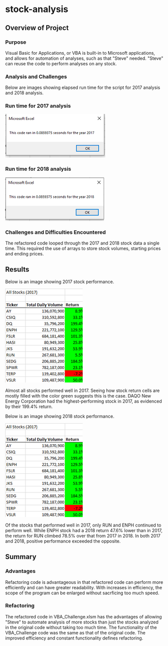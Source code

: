 # stock-analysis

## Overview of Project

### Purpose

Visual Basic for Applications, or VBA is built-in to Microsoft applications, and allows for automation of analyses, such as that "Steve" needed. "Steve" can reuse the code to perform analyses on any stock.

### Analysis and Challenges

Below are images showing elapsed run time for the script for 2017 analysis and 2018 analysis.

### Run time for 2017 analysis

![VBA_Challenge_2017](Resources/VBA_Challenge_2017.png) 

### Run time for 2018 analysis

![VBA_Challenge_2018](Resources/VBA_Challenge_2018.png)

### Challenges and Difficulties Encountered

The refactored code looped through the 2017 and 2018 stock data a single time. This required the use of arrays to store stock volumes, starting prices and ending prices.

## Results

Below is an image showing 2017 stock performance.

![2017Analysis](Resources/2017Analysis.png) 

Almost all stocks performed well in 2017. Seeing how stock return cells are mostly filled with the color green suggests this is the case. DAQO New Energy Corporation had the highest-performing stock in 2017, as evidenced by their 199.4% return.

Below is an image showing 2018 stock performance.

![2018Analysis](Resources/2017Analysis.png)

Of the stocks that performed well in 2017, only RUN and ENPH continued to perform well. While ENPH stock had a 2018 return 47.6% lower than in 2017, the return for RUN climbed 78.5% over that from 2017 in 2018. In both 2017 and 2018, positive performance exceeded the opposite.

## Summary

### Advantages

Refactoring code is advantageous in that refactored code can perform more efficiently and can have greater readability. With increases in efficiency, the scope of the program can be enlarged without sacrficing too much speed. 

### Refactoring

The refactored code in VBA_Challenge.xlsm has the advantages of allowing "Steve" to automate analysis of more stocks than just the stocks analyzed in the original code without taking too much time. The functionality of the VBA_Challenge code was the same as that of the original code. The improved efficiency and constant functionality defines refactoring.   